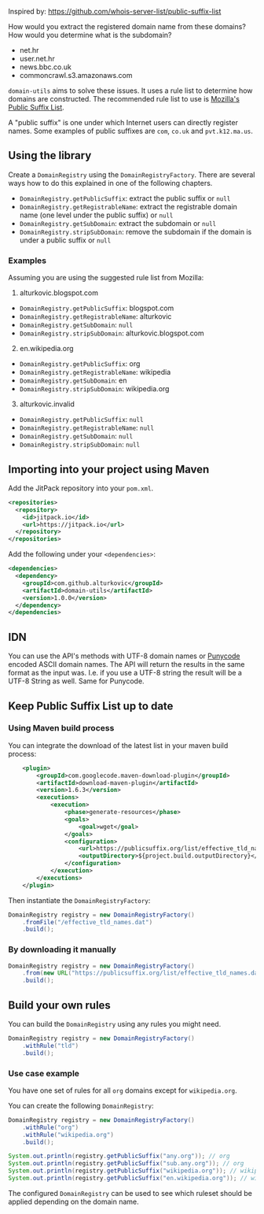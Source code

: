 Inspired by: https://github.com/whois-server-list/public-suffix-list

How would you extract the registered domain name from these domains? How would you determine what is the subdomain?

- net.hr
- user.net.hr
- news.bbc.co.uk
- commoncrawl.s3.amazonaws.com

`domain-utils` aims to solve these issues. It uses a rule list to determine how domains are constructed.
The recommended rule list to use is [Mozilla's Public Suffix List](https://publicsuffix.org/).

A "public suffix" is one under which Internet users can directly register names. Some examples of public suffixes are `com`, `co.uk` and `pvt.k12.ma.us`.

## Using the library

Create a `DomainRegistry` using the `DomainRegistryFactory`. There are several ways how to do this explained in one of the following chapters.

- `DomainRegistry.getPublicSuffix`: extract the public suffix or `null`
- `DomainRegistry.getRegistrableName`: extract the registrable domain name (one level under the public suffix) or `null`
- `DomainRegistry.getSubDomain`:  extract the subdomain or `null`
- `DomainRegistry.stripSubDomain`: remove the subdomain if the domain is under a public suffix or `null`

### Examples

Assuming you are using the suggested rule list from Mozilla:

1. alturkovic.blogspot.com
- `DomainRegistry.getPublicSuffix`: blogspot.com
- `DomainRegistry.getRegistrableName`: alturkovic
- `DomainRegistry.getSubDomain`:  `null`
- `DomainRegistry.stripSubDomain`: alturkovic.blogspot.com

2. en.wikipedia.org
- `DomainRegistry.getPublicSuffix`: org
- `DomainRegistry.getRegistrableName`: wikipedia
- `DomainRegistry.getSubDomain`:  en
- `DomainRegistry.stripSubDomain`: wikipedia.org

3. alturkovic.invalid
- `DomainRegistry.getPublicSuffix`: `null`
- `DomainRegistry.getRegistrableName`: `null`
- `DomainRegistry.getSubDomain`:  `null`
- `DomainRegistry.stripSubDomain`: `null`

## Importing into your project using Maven

Add the JitPack repository into your `pom.xml`.

```xml
<repositories>
  <repository>
    <id>jitpack.io</id>
    <url>https://jitpack.io</url>
  </repository>
</repositories>
```

Add the following under your `<dependencies>`:

```xml
<dependencies>
  <dependency>
    <groupId>com.github.alturkovic</groupId>
    <artifactId>domain-utils</artifactId>
    <version>1.0.0</version>
  </dependency>
</dependencies>
```

## IDN

You can use the API's methods with UTF-8 domain names or [Punycode](https://en.wikipedia.org/wiki/Punycode) encoded ASCII domain names. The API will return the results in the same format as the input was. I.e. if you use a UTF-8 string the result will be a UTF-8 String as well. Same for Punycode.

## Keep Public Suffix List up to date

### Using Maven build process

You can integrate the download of the latest list in your maven build process:

```xml
    <plugin>
        <groupId>com.googlecode.maven-download-plugin</groupId>
        <artifactId>download-maven-plugin</artifactId>
        <version>1.6.3</version>
        <executions>
            <execution>
                <phase>generate-resources</phase>
                <goals>
                    <goal>wget</goal>
                </goals>
                <configuration>
                    <url>https://publicsuffix.org/list/effective_tld_names.dat</url>
                    <outputDirectory>${project.build.outputDirectory}</outputDirectory>
                </configuration>
            </execution>
        </executions>
    </plugin>
```

Then instantiate the `DomainRegistryFactory`:

```java
DomainRegistry registry = new DomainRegistryFactory()
    .fromFile("/effective_tld_names.dat")
    .build();
```

### By downloading it manually

```java
DomainRegistry registry = new DomainRegistryFactory()
    .from(new URL("https://publicsuffix.org/list/effective_tld_names.dat").openStream())
    .build();
```

## Build your own rules

You can build the `DomainRegistry` using any rules you might need.

```java
DomainRegistry registry = new DomainRegistryFactory()
    .withRule("tld")
    .build();
```

### Use case example

You have one set of rules for all `org` domains except for `wikipedia.org`.

You can create the following `DomainRegistry`:

```java
DomainRegistry registry = new DomainRegistryFactory()
    .withRule("org")
    .withRule("wikipedia.org")
    .build();

System.out.println(registry.getPublicSuffix("any.org")); // org
System.out.println(registry.getPublicSuffix("sub.any.org")); // org
System.out.println(registry.getPublicSuffix("wikipedia.org")); // wikipedia.org
System.out.println(registry.getPublicSuffix("en.wikipedia.org")); // wikipedia.org
```

The configured `DomainRegistry` can be used to see which ruleset should be applied depending on the domain name.